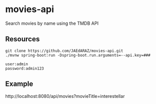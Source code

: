 # movies-api
Search movies by name using the TMDB API

## Resources
```
git clone https://github.com/JAEdARAZ/movies-api.git
./mvnw spring-boot:run -Dspring-boot.run.arguments=--api.key=###
```
```
user:admin
password:admin123
```

## Example
http://localhost:8080/api/movies?movieTitle=interestellar

